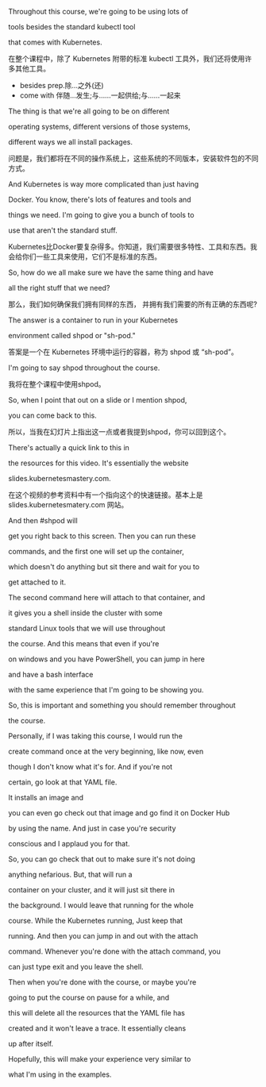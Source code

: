 Throughout this course, we're going to be using lots of

tools besides the standard kubectl tool

that comes with Kubernetes.

在整个课程中，除了 Kubernetes 附带的标准 kubectl 工具外，我们还将使用许多其他工具。
* besides prep.除…之外(还)
* come with 伴随…发生;与……一起供给;与……一起来

The thing is that we're all going to be on different

operating systems, different versions of those systems,

different ways we all install packages.

问题是，我们都将在不同的操作系统上，这些系统的不同版本，安装软件包的不同方式。

And Kubernetes is way more complicated than just having

Docker. You know, there's lots of features and tools and

things we need. I'm going to give you a bunch of tools to

use that aren't the standard stuff.

Kubernetes比Docker要复杂得多。你知道，我们需要很多特性、工具和东西。我会给你们一些工具来使用，它们不是标准的东西。

So, how do we all make sure we have the same thing and have

all the right stuff that we need?

那么，我们如何确保我们拥有同样的东西，
并拥有我们需要的所有正确的东西呢?

The answer is a container to run in your Kubernetes

environment called shpod or "sh-pod."

答案是一个在 Kubernetes 环境中运行的容器，称为 shpod 或 “sh-pod”。

I'm going to say shpod throughout the course.

我将在整个课程中使用shpod。

So, when I point that out on a slide or I mention shpod,

you can come back to this.

所以，当我在幻灯片上指出这一点或者我提到shpod，你可以回到这个。

There's actually a quick link to this in

the resources for this video. It's essentially the website

slides.kubernetesmastery.com.

在这个视频的参考资料中有一个指向这个的快速链接。基本上是 slides.kubernetesmatery.com 网站。

And then #shpod will

get you right back to this screen. Then you can run these

commands, and the first one will set up the container,

which doesn't do anything but sit there and wait for you to

get attached to it.

The second command here will attach to that container, and

it gives you a shell inside the cluster with some

standard Linux tools that we will use throughout

the course. And this means that even if you're

on windows and you have PowerShell, you can jump in here

and have a bash interface

with the same experience that I'm going to be showing you.

So, this is important and something you should remember throughout

the course.

Personally, if I was taking this course, I would run the

create command once at the very beginning, like now, even

though I don't know what it's for. And if you're not

certain, go look at that YAML file.

It installs an image and

you can even go check out that image and go find it on Docker Hub

by using the name. And just in case you're security

conscious and I applaud you for that.

So, you can go check that out to make sure it's not doing

anything nefarious. But, that will run a

container on your cluster, and it will just sit there in

the background. I would leave that running for the whole

course. While the Kubernetes running, Just keep that

running. And then you can jump in and out with the attach

command. Whenever you're done with the attach command, you

can just type exit and you leave the shell.

Then when you're done with the course, or maybe you're

going to put the course on pause for a while, and

this will delete all the resources that the YAML file has

created and it won't leave a trace. It essentially cleans

up after itself.

Hopefully, this will make your experience very similar to

what I'm using in the examples.

